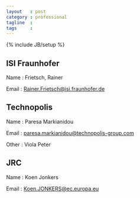 ```yaml
---
layout   : post
category : professional
tagline  : 
tags     : 
---
```

{% include JB/setup %}

## ISI Fraunhofer

Name
:   Frietsch, Rainer

Email
:   Rainer.Frietsch@isi.fraunhofer.de

## Technopolis

Name
:   Paresa Markianidou

Email
:   paresa.markianidou@technopolis-group.com

Other
:   Viola Peter

## JRC

Name
:   Koen Jonkers

Email
:   Koen.JONKERS@ec.europa.eu
